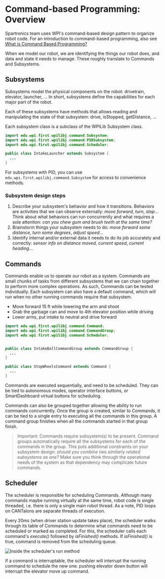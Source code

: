 # Command-based Programming: Overview

Spartronics team uses WPI's command-based design pattern to organize robot code.
For an introduction to command-based programming,
also see [What is Command Based Programming?](https://wpilib.screenstepslive.com/s/4485/m/13810/l/241892-what-is-command-based-programming)

When we model our robot, we are identifying the things our robot does, and data
and state it needs to manage. These roughly translate to Commands and Subsystems.

## Subsystems
Subsystems model the physical components on the robot: drivetrain, elevator,
launcher, ... In short, subsystems define the capabilities for each major part
of the robot.

Each of these subsystems have methods that allows reading and manipulating the
state of that subsystem: drive, isStopped, getDistance, ...

Each subsystem class is a subclass of the WPILib Subsystem class.

```java
import edu.wpi.first.wpilibj.command.Subsystem;
import edu.wpi.first.wpilibj.command.PIDSubsystem;
import edu.wpi.first.wpilibj.command.Scheduler;

public class IntakeLauncher extends Subsystem {
  ...
}
```

For subsystems with PID, you can use `edu.wpi.first.wpilibj.command.Subsystem`
for access to convenience methods.

### Subsystem design steps
1. Describe your subsystem's behavior and how it transitions. Behaviors are
   activities that we can observe externally: _move forward_, _turn_, _stop_...
   Think about what behaviors can run concurrently and what requires a sole
   attention: _can you chew gum and brush teeth at the same time?_
2. Brainstorm things your subsystem needs to do: _move forward some distance_,
    _turn some degrees_, _adjust speed_...
3. Identify internal and/or external data it needs to do its job accurately and
    correctly: _sensor info on distance moved_, _current speed_, _current heading_...

## Commands
Commands enable us to operate our robot as a system. Commands are small chunks
of tasks from different subsystems that we can chain together to perform more
complex operations. As such, Commands can be tested individually. Each subsystem
can also have a default command, which will run when no other running commands
require that subsystem.
- Move forward 15 ft while lowering the arm and shoot
- Grab the garbage can and move to 4th elevator position while driving
- Lower arms, put intake to neutral and drive forward

```java
import edu.wpi.first.wpilibj.command.Command;
import edu.wpi.first.wpilibj.command.CommandGroup;
import edu.wpi.first.wpilibj.command.Scheduler;


public class IntakeBallCommandGroup extends CommandGroup {
  ...
}

public class StopWheelsCommand extends Command {
  ...
}
```

Commands are executed sequentially, and need to be scheduled. They can be tied
to autonomous modes, operator interface buttons, or SmartDashboard virtual
buttons for scheduling.

Commands can also be grouped together allowing the ability to run commands
concurrently. Once the group is created, similar to Commands, it can be tied to
a single entry to executing all the commands in this group. A command group
finishes when all the commands started in that group finish.

> Important: Commands require subsystem(s) to be present.  Command groups automatically require all the subsystems for each of the commands in the group. This puts additional constraints on your subsystem design: _should you combine two similarly related subsystems as one?_ Make sure you think through the operational needs of the system as that dependency may complicate future commands.


## Scheduler
The scheduler is responsible for scheduling Commands. Although many commands
maybe running virtually at the same time, robot code is single threaded, i.e.
there is only a single main robot thread. As a note, PID loops on CANTalons are
separate threads of execution.

Every 20ms (when driver station update takes place), the scheduler walks through
its table of Commands to determine what commands need to be scheduled or marked
as completed. For this, the scheduler calls each command's _execute()_ followed
by _isFinished()_ methods. If _isFinished()_ is true, command is removed from
the scheduling queue.

![Inside the scheduler's run method](images/scheduler-run.png)

If a command is interruptable, the scheduler will interrupt the running command
to schedule the new one: pushing elevator down button will interrupt the
elevator move up command.
